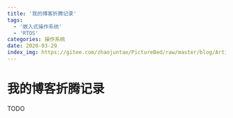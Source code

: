 ```yaml
---
title: '我的博客折腾记录'
tags:
  - '嵌入式操作系统'
  - 'RTOS'
categories: 操作系统
date: 2020-03-29
index_img: https://gitee.com/zhaojuntao/PictureBed/raw/master/blog/ArticleImage/blog.jpg
---
```


# 我的博客折腾记录

TODO
